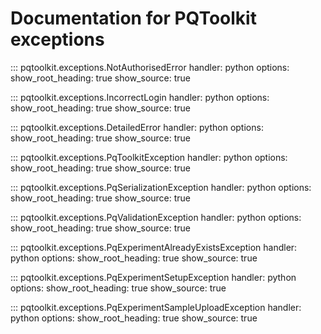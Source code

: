 # Documentation for PQToolkit exceptions

::: pqtoolkit.exceptions.NotAuthorisedError
    handler: python
    options:
      show_root_heading: true
      show_source: true

::: pqtoolkit.exceptions.IncorrectLogin
    handler: python
    options:
      show_root_heading: true
      show_source: true

::: pqtoolkit.exceptions.DetailedError
    handler: python
    options:
      show_root_heading: true
      show_source: true

::: pqtoolkit.exceptions.PqToolkitException
    handler: python
    options:
      show_root_heading: true
      show_source: true

::: pqtoolkit.exceptions.PqSerializationException
    handler: python
    options:
      show_root_heading: true
      show_source: true

::: pqtoolkit.exceptions.PqValidationException
    handler: python
    options:
      show_root_heading: true
      show_source: true

::: pqtoolkit.exceptions.PqExperimentAlreadyExistsException
    handler: python
    options:
      show_root_heading: true
      show_source: true

::: pqtoolkit.exceptions.PqExperimentSetupException
    handler: python
    options:
      show_root_heading: true
      show_source: true

::: pqtoolkit.exceptions.PqExperimentSampleUploadException
    handler: python
    options:
      show_root_heading: true
      show_source: true

